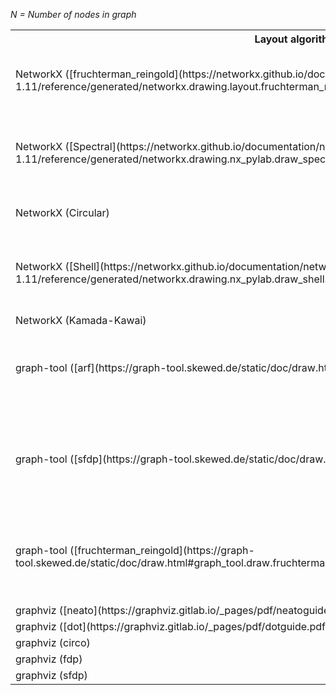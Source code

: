 *N = Number of nodes in graph*

<table>
    <tr><th>Layout algorithm</th><th>C</th><th>K</th><th>p</th><th>Note</th></tr>
    <tr><td>NetworkX ([fruchterman_reingold](https://networkx.github.io/documentation/networkx-1.11/reference/generated/networkx.drawing.layout.fruchterman_reingold_layout.html))</td><td></td><td></td><td>Optimal distance between nodes.</td><td>Fruchterman-Reingold force-directed algorithm.</td></tr>
    <tr><td>NetworkX ([Spectral](https://networkx.github.io/documentation/networkx-1.11/reference/generated/networkx.drawing.nx_pylab.draw_spectral.html#networkx.drawing.nx_pylab.draw_spectral))</td><td></td><td></td><td></td><td>Position nodes using the eigenvectors of the graph Laplacian.</td></tr>
    <tr><td>NetworkX (Circular)</td><td></td><td></td><td></td><td>Position nodes on a circle.</td></tr>
    <tr><td>NetworkX ([Shell](https://networkx.github.io/documentation/networkx-1.11/reference/generated/networkx.drawing.nx_pylab.draw_shell.html#networkx.drawing.nx_pylab.draw_shell))</td><td></td><td></td><td></td><td>Position nodes in a bipartite graph in concentric circles.</td></tr>
    <tr><td>NetworkX (Kamada-Kawai)</td><td></td><td></td><td></td></tr>
    <tr><td>graph-tool ([arf](https://graph-tool.skewed.de/static/doc/draw.html#graph_tool.draw.arf_layout))</td><td>Attracting force between adjacent vertices (a).</td><td>Opposing force between vertices (d).</td><td></td></tr>
    <tr><td>graph-tool ([sfdp](https://graph-tool.skewed.de/static/doc/draw.html#graph_tool.draw.sfdp_layout))</td><td>Relative strength of repulsive forces (C/100).</td><td>Optimal edge length.</td><td>Strength of the attractive force between connected components (gamma).</td></tr>
    <tr><td>graph-tool ([fruchterman_reingold](https://graph-tool.skewed.de/static/doc/draw.html#graph_tool.draw.fruchterman_reingold_layout))</td><td>Repulsive force between vertices (a=2*N*K).</td><td>Attracting force between adjacent vertices (r = 2\*C).</td><td></td><td>Fruchterman-Reingold force-directed algorithm.</td></tr>
    <tr><td>graphviz ([neato](https://graphviz.gitlab.io/_pages/pdf/neatoguide.pdf))</td><td></td><td>K=K</td><td></td></tr>
    <tr><td>graphviz ([dot](https://graphviz.gitlab.io/_pages/pdf/dotguide.pdf))</td><td></td><td>K=K</td><td></td></tr>
    <tr><td>graphviz (circo)</td><td></td><td>K=K</td><td></td></tr>
    <tr><td>graphviz (fdp)</td><td></td><td>K=K</td><td></td></tr>
    <tr><td>graphviz (sfdp)</td><td></td><td>K=K</td><td></td></tr>
</table>
